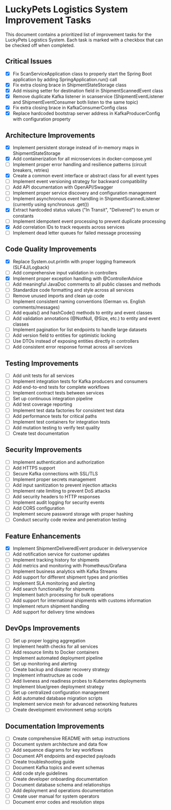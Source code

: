 # LuckyPets Logistics System Improvement Tasks

This document contains a prioritized list of improvement tasks for the LuckyPets Logistics System. Each task is marked with a checkbox that can be checked off when completed.

## Critical Issues

- [X] Fix ScanServiceApplication class to properly start the Spring Boot application by adding SpringApplication.run() call
- [X] Fix extra closing brace in ShipmentStateStorage class
- [X] Add missing setter for destination field in ShipmentScannedEvent class
- [X] Remove duplicate Kafka listener in scanservice (ShipmentEventListener and ShipmentEventConsumer both listen to the same topic)
- [X] Fix extra closing brace in KafkaConsumerConfig class
- [X] Replace hardcoded bootstrap server address in KafkaProducerConfig with configuration property

## Architecture Improvements

- [X] Implement persistent storage instead of in-memory maps in ShipmentStateStorage
- [X] Add containerization for all microservices in docker-compose.yml
- [ ] Implement proper error handling and resilience patterns (circuit breakers, retries)
- [X] Create a common event interface or abstract class for all event types
- [ ] Implement event versioning strategy for backward compatibility
- [ ] Add API documentation with OpenAPI/Swagger
- [ ] Implement proper service discovery and configuration management
- [ ] Implement asynchronous event handling in ShipmentScannedListener (currently using synchronous .get())
- [X] Extract hardcoded status values ("In Transit", "Delivered") to enum or constants
- [ ] Implement idempotent event processing to prevent duplicate processing
- [X] Add correlation IDs to track requests across services
- [ ] Implement dead letter queues for failed message processing

## Code Quality Improvements

- [X] Replace System.out.println with proper logging framework (SLF4J/Logback)
- [ ] Add comprehensive input validation in controllers
- [X] Implement proper exception handling with @ControllerAdvice
- [ ] Add meaningful JavaDoc comments to all public classes and methods
- [ ] Standardize code formatting and style across all services
- [ ] Remove unused imports and clean up code
- [ ] Implement consistent naming conventions (German vs. English comments/messages)
- [ ] Add equals() and hashCode() methods to entity and event classes
- [ ] Add validation annotations (@NotNull, @Size, etc.) to entity and event classes
- [ ] Implement pagination for list endpoints to handle large datasets
- [ ] Add version field to entities for optimistic locking
- [ ] Use DTOs instead of exposing entities directly in controllers
- [ ] Add consistent error response format across all services

## Testing Improvements

- [ ] Add unit tests for all services
- [ ] Implement integration tests for Kafka producers and consumers
- [ ] Add end-to-end tests for complete workflows
- [ ] Implement contract tests between services
- [ ] Set up continuous integration pipeline
- [ ] Add test coverage reporting
- [ ] Implement test data factories for consistent test data
- [ ] Add performance tests for critical paths
- [ ] Implement test containers for integration tests
- [ ] Add mutation testing to verify test quality
- [ ] Create test documentation

## Security Improvements

- [ ] Implement authentication and authorization
- [ ] Add HTTPS support
- [ ] Secure Kafka connections with SSL/TLS
- [ ] Implement proper secrets management
- [ ] Add input sanitization to prevent injection attacks
- [ ] Implement rate limiting to prevent DoS attacks
- [ ] Add security headers to HTTP responses
- [ ] Implement audit logging for security events
- [ ] Add CORS configuration
- [ ] Implement secure password storage with proper hashing
- [ ] Conduct security code review and penetration testing

## Feature Enhancements

- [X] Implement ShipmentDeliveredEvent producer in deliveryservice
- [ ] Add notification service for customer updates
- [ ] Implement tracking history for shipments
- [ ] Add metrics and monitoring with Prometheus/Grafana
- [ ] Implement business analytics with Kafka Streams
- [ ] Add support for different shipment types and priorities
- [ ] Implement SLA monitoring and alerting
- [ ] Add search functionality for shipments
- [ ] Implement batch processing for bulk operations
- [ ] Add support for international shipments with customs information
- [ ] Implement return shipment handling
- [ ] Add support for delivery time windows

## DevOps Improvements

- [ ] Set up proper logging aggregation
- [ ] Implement health checks for all services
- [ ] Add resource limits to Docker containers
- [ ] Implement automated deployment pipeline
- [ ] Set up monitoring and alerting
- [ ] Create backup and disaster recovery strategy
- [ ] Implement infrastructure as code
- [ ] Add liveness and readiness probes to Kubernetes deployments
- [ ] Implement blue/green deployment strategy
- [ ] Set up centralized configuration management
- [ ] Add automated database migration scripts
- [ ] Implement service mesh for advanced networking features
- [ ] Create development environment setup scripts

## Documentation Improvements

- [ ] Create comprehensive README with setup instructions
- [ ] Document system architecture and data flow
- [ ] Add sequence diagrams for key workflows
- [ ] Document API endpoints and expected payloads
- [ ] Create troubleshooting guide
- [ ] Document Kafka topics and event schemas
- [ ] Add code style guidelines
- [ ] Create developer onboarding documentation
- [ ] Document database schema and relationships
- [ ] Add deployment and operations documentation
- [ ] Create user manual for system operators
- [ ] Document error codes and resolution steps
